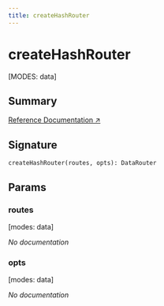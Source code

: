 ```yaml
---
title: createHashRouter
---
```


# createHashRouter

[MODES: data]

## Summary

[Reference Documentation ↗](https://api.reactrouter.com/v7/functions/react_router.createHashRouter.html)

## Signature

```tsx
createHashRouter(routes, opts): DataRouter
```

## Params

### routes

[modes: data]

_No documentation_

### opts

[modes: data]

_No documentation_

